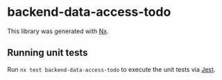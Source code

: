 # backend-data-access-todo

This library was generated with [Nx](https://nx.dev).

## Running unit tests

Run `nx test backend-data-access-todo` to execute the unit tests via [Jest](https://jestjs.io).
